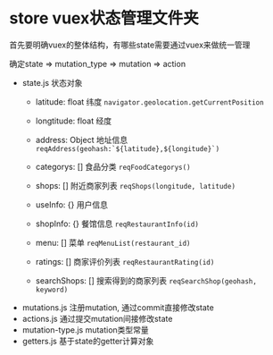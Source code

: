 # store vuex状态管理文件夹

首先要明确vuex的整体结构，有哪些state需要通过vuex来做统一管理

确定state => mutation_type => mutation => action  

- state.js 状态对象
  - latitude: float 纬度 ```navigator.geolocation.getCurrentPosition```
  - longtitude: float 经度
  - address: Object 地址信息 ```reqAddress(geohash:`${latitude},${longitude}`)```
  - categorys: [] 食品分类 ```reqFoodCategorys()```
  - shops: [] 附近商家列表 ```reqShops(longitude, latitude)```
  - useInfo: {} 用户信息

  - shopInfo: {} 餐馆信息 ```reqRestaurantInfo(id)```
  - menu: [] 菜单 ``` reqMenuList(restaurant_id) ```
  - ratings: [] 商家评价列表 ```reqRestaurantRating(id)```
  - searchShops: [] 搜索得到的商家列表 ```reqSearchShop(geohash, keyword)```
- mutations.js 注册mutation, 通过commit直接修改state
- actions.js 通过提交mutation间接修改state
- mutation-type.js mutation类型常量
- getters.js 基于state的getter计算对象
